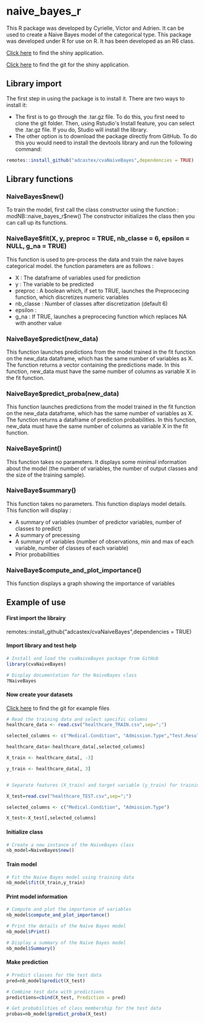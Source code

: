 # naive_bayes_r

This R package was developed by Cyrielle, Victor and Adrien. It can be used to create a Naive Bayes model of the categorical type. This package was developed under R for use on R. It has been developed as an R6 class.

[Click here](https://c4sf5g-victor-sigogneau.shinyapps.io/shiny_test/) to find the shiny application.

[Click here](https://github.com/victorsigogneau/shiny-app-NBC/) to find the git for the shiny application.

## Library import 

The first step in using the package is to install it.
There are two ways to install it:
- The first is to go through the .tar.gz file. To do this, you first need to clone the git folder. Then, using Rstudio's Install feature, you can select the .tar.gz file. If you do, Studio will install the library.
- The other option is to download the package directly from GitHub. To do this you would need to install the devtools library and run the following command: 
```R 
remotes::install_github("adcastex/cvaNaiveBayes",dependencies = TRUE)
```


## Library functions

### NaiveBayes$new()

To train the model, first call the class constructor using the function : modNB::naive_bayes_r$new()
The constructor initializes the class then you can call up its functions.

### NaiveBaye$fit(X, y, preproc = TRUE, nb_classe = 6, epsilon = NULL, g_na = TRUE)

This function is used to pre-process the data and train the naive bayes categorical model.
the function parameters are as follows :
- X : The dataframe of variables used for prediction
- y : The variable to be predicted
- preproc : A boolean which, if set to TRUE, launches the Preprocecing function, which discretizes numeric variables
- nb_classe : Number of classes after discretization (default 6)
- epsilon : 
- g_na : If TRUE, launches a preprocecing function which replaces NA with another value

### NaiveBaye$predict(new_data)

This function launches predictions from the model trained in the fit function on the new_data dataframe, which has the same number of variables as X. The function returns a vector containing the predictions made.
In this function, new_data must have the same number of columns as variable X in the fit function.

### NaiveBaye$predict_proba(new_data)

This function launches predictions from the model trained in the fit function on the new_data dataframe, which has the same number of variables as X. The function returns a dataframe of prediction probabilities.
In this function, new_data must have the same number of columns as variable X in the fit function.

### NaiveBaye$print()

This function takes no parameters. It displays some minimal information about the model (the number of variables, the number of output classes and the size of the training sample).

### NaiveBaye$summary()

This function takes no parameters. This function displays model details.
This function will display :
- A summary of variables (number of predictor variables, number of classes to predict)
- A summary of precessing
- A summary of variables (number of observations, min and max of each variable, number of classes of each variable)
- Prior probabilities


### NaiveBaye$compute_and_plot_importance()

This function displays a graph showing the importance of variables 

## Example of use 

#### First import the librairy

remotes::install_github("adcastex/cvaNaiveBayes",dependencies = TRUE)

#### Import library and test help 
```R
# Install and load the cvaNaiveBayes package from GitHub
library(cvaNaiveBayes)

# Display documentation for the NaiveBayes class
?NaiveBayes
```

#### Now create your datasets 
[Click here](https://github.com/victorsigogneau/shiny-app-NBC/tree/main/Dataset) to find the git for example files
```R
# Read the training data and select specific columns
healthcare_data <- read.csv("healthcare_TRAIN.csv",sep=";")

selected_columns <- c("Medical.Condition", "Admission.Type","Test.Results")

healthcare_data<-healthcare_data[,selected_columns]

X_train <- healthcare_data[, -3]

y_train <- healthcare_data[, 3]


# Separate features (X_train) and target variable (y_train) for training

X_test=read.csv("healthcare_TEST.csv",sep=";")

selected_columns <- c("Medical.Condition", "Admission.Type")

X_test<-X_test[,selected_columns]
```

#### Initialize class
```R
# Create a new instance of the NaiveBayes class
nb_model=NaiveBayes$new()
```

#### Train model
```R
# Fit the Naive Bayes model using training data
nb_model$fit(X_train,y_train)
```

#### Print model information 
```R
# Compute and plot the importance of variables
nb_model$compute_and_plot_importance()

# Print the details of the Naive Bayes model
nb_model$Print()

# Display a summary of the Naive Bayes model
nb_model$Summary()
```

#### Make prediction 

```R
# Predict classes for the test data
pred=nb_model$predict(X_test)

# Combine test data with predictions
predictions=cbind(X_test, Prediction = pred)

# Get probabilities of class membership for the test data
probas=nb_model$predict_proba(X_test)
```
